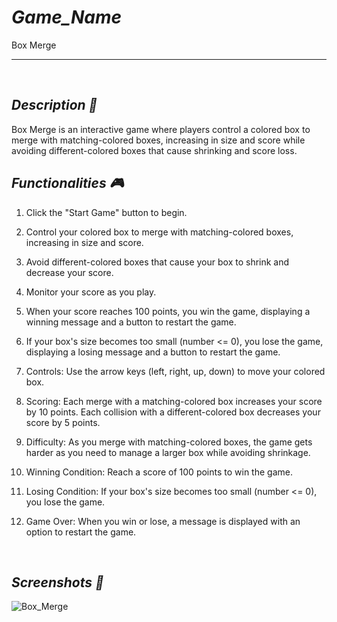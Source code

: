 # *Game_Name* 
Box Merge

---

<br>

## *Description 📃*
Box Merge is an interactive game where players control a colored box to merge with matching-colored boxes, increasing in size and score while avoiding different-colored boxes that cause shrinking and score loss. 

## *Functionalities 🎮*

1. Click the "Start Game" button to begin.
2. Control your colored box to merge with matching-colored boxes, increasing in size and score.
3. Avoid different-colored boxes that cause your box to shrink and decrease your score.
4. Monitor your score as you play.
5. When your score reaches 100 points, you win the game, displaying a winning message and a button to restart the game.
6. If your box's size becomes too small (number <= 0), you lose the game, displaying a losing message and a button to restart the game.

1. Controls: Use the arrow keys (left, right, up, down) to move your colored box.
2. Scoring: Each merge with a matching-colored box increases your score by 10 points. Each collision with a different-colored box decreases your score by 5 points.
3. Difficulty: As you merge with matching-colored boxes, the game gets harder as you need to manage a larger box while avoiding shrinkage.
4. Winning Condition: Reach a score of 100 points to win the game.
5. Losing Condition: If your box's size becomes too small (number <= 0), you lose the game.
6. Game Over: When you win or lose, a message is displayed with an option to restart the game.

<br>

## *Screenshots 📸*
![Box_Merge](https://github.com/user-attachments/assets/d7e7f1d1-874a-43bd-80c8-bde9e9597d78)
